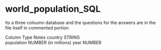 # world_population_SQL

Its a three coloumn database and the questions for the answers are in the file itself in commented portion

Column	    Type	  Notes
country	    STRING	
population	NUMBER	(in millions)
year	      NUMBER	
